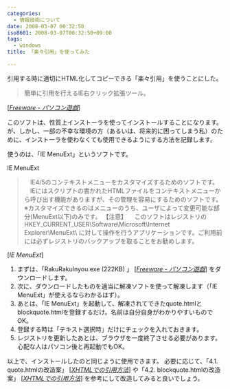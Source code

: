 ```yaml
---
categories:
  - 情報技術について
date: 2008-03-07 00:32:50
iso8601: 2008-03-07T00:32:50+09:00
tags:
  - windows
title: 「楽々引用」を使ってみた

---
```


引用する時に適切にHTML化してコピーできる「楽々引用」を使うことにした。

<blockquote cite="http://pasokon-yugi.cool.ne.jp/freeware/#RAKUINYOU" title="Source: Freeware - パソコン遊戯; Accessed Date: 3/7/2008" class="blockquote">
簡単に引用を行えるIE右クリック拡張ツール。
</blockquote>

<div class="cite"> [<cite><a href="http://www.infoseek.co.jp">Freeware - パソコン遊戯</a></cite>] </div>

このソフトは、性質上インストーラを使ってインストールすることになります。
が、しかし、一部の不幸な環境の方（あるいは、将来的に困ってしまう私）のために、インストーラを使わなくても使用できるようにする方法を記録します。


使うのは、「IE MenuExt」というソフトです。

<div class="quotetitle">IE MenuExt</div>

<blockquote cite="http://www.uryusoft.com/software/IEMenuExt/" title="Source: IE MenuExt; Accessed Date: 3/7/2008" class="blockquote">
　IE4/5のコンテキストメニューをカスタマイズするためのソフトです。
　IEにはスクリプトの書かれたHTMLファイルをコンテキストメニューから呼び出す機能がありますが、その管理を容易にするためのソフトです。
※カスタマイズできるのはメニューのうち、ユーザによって変更可能な部分(MenuExt以下)のみです。
【注意】
　このソフトはレジストリの HKEY_CURRENT_USER\Software\Microsoft\Internet Explorer\MenuExt\ に対して操作を行うアプリケーションです。ご利用前には必ずレジストリのバックアップを取ることをお勧めします。 
</blockquote>

<div class="cite"> [<cite>IE MenuExt</cite>] </div>

<ol>
  <li>まずは、「<quote>RakuRakuInyou.exe (222KB) </quote>」 [<cite title="Source: Freeware - パソコン遊戯; Accessed Date: 3/7/2008"><a href="http://www.infoseek.co.jp">Freeware - パソコン遊戯</a></cite>] をダウンロードします。</li>
  <li>次に、ダウンロードしたものを適当に解凍ソフトを使って解凍します（「IE MenuExt」が使えるならわかるはず）。</li>
  <li>あとは、「IE MenuExt」を起動して、解凍されてできたquote.htmlとblockquote.htmlを登録するだけ。名前は自分自身がわかりやすいものでOK。</li>
  <li>登録する時は「テキスト選択時」だけにチェックを入れておきます。</li>
  <li>レジストリを更新したあとは、ブラウザを一度終了させる必要があります。心配な人はパソコン後と再起動でもOK。</li>
</ol>

以上で、インストールしたのと同じように使用できます。
必要に応じて、「<quote>4.1. quote.htmlの改造案</quote>」 [<cite title="Source: XHTMLでの引用方法; Accessed Date: 3/7/2008"><a href="http://www.nagaitosiya.com/c/quotation.html">XHTMLでの引用方法</a></cite>] や「<quote>4.2. blockquote.htmlの改造案</quote>」 [<cite title="Source: XHTMLでの引用方法; Accessed Date: 3/7/2008"><a href="http://www.nagaitosiya.com/c/quotation.html">XHTMLでの引用方法</a></cite>] を参考にして改造してみると良いでしょう。
